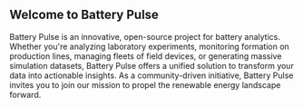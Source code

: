 ## Welcome to Battery Pulse

Battery Pulse is an innovative, open-source project for battery analytics. Whether you're analyzing laboratory experiments, monitoring formation on production lines, managing fleets of field devices, or generating massive simulation datasets, Battery Pulse offers a unified solution to transform your data into actionable insights. As a community-driven initiative, Battery Pulse invites you to join our mission to propel the renewable energy landscape forward.
